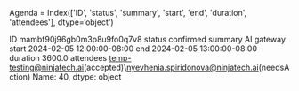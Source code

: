 Agenda = Index(['ID', 'status', 'summary', 'start', 'end', 'duration', 'attendees'], dtype=‘object')


ID                                                                    mambf90j96gb0m3p8u9fo0q7v8
status                                                                                 confirmed
summary                                                                               AI gateway
start                                                                  2024-02-05 12:00:00-08:00
end                                                                    2024-02-05 13:00:00-08:00
duration                                                                                  3600.0
attendees    temp-testing@ninjatech.ai(accepted)\nyevhenia.spiridonova@ninjatech.ai(needsAction)
Name: 40, dtype: object
